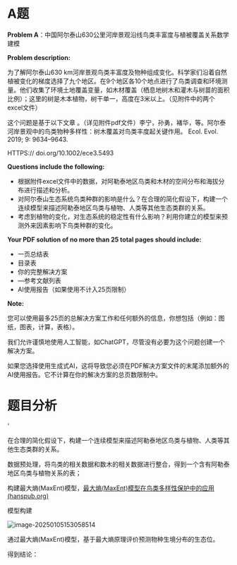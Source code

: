 # A题

**Problem A**：中国阿尔泰山630公里河岸景观沿线鸟类丰富度与植被覆盖关系数学建模

**Problem description:** 

为了解阿尔泰山630 km河岸景观鸟类丰富度及物种组成变化。科学家们沿着自然植被变化的梯度选择了九个地区。在9个地区各10个地点进行了鸟类调查和环境测量。他们收集了环境土地覆盖变量，如木材覆盖（栖息地树木和灌木与树苗的面积比例）；这里的树是木本植物，树干单一，高度在3米以上。（见附件中的两个excel文件）

这个问题是基于以下文章 。（详见附件pdf文件）李宁，孙勇，褚华，等。阿尔泰河岸景观中的鸟类物种多样性：树木覆盖对鸟类丰度起关键作用。 Ecol. Evol. 2019; 9: 9634–9643.

HTTPS:// doi.org/10.1002/ece3.5493

**Questions include the following:**

- 根据附件excel文件中的数据，对阿勒泰地区鸟类和木材的空间分布和海拔分布进行描述和分析。
- 对阿尔泰山生态系统鸟类种群的影响是什么？在合理的简化假设下，构建一个连续模型来描述阿勒泰地区鸟类与植物、人类等其他生态类群的关系。
- 考虑到植物的变化，对生态系统的稳定性有什么影响？利用你建立的模型来预测外来因素影响下鸟类种群的变化。

**Your PDF solution of no more than 25 total pages should include:**

- 一页总结表
- 目录表
- 你的完整解决方案
- —参考文献列表
- AI使用报告（如果使用不计入25页限制）

**Note:**

您可以使用最多25页的总解决方案工作和任何额外的信息，你想包括（例如：图纸，图表，计算，表格）。

我们允许谨慎地使用人工智能，如ChatGPT，尽管没有必要为这个问题创建一个解决方案。

如果您选择使用生成式AI，这将导致您必须在PDF解决方案文件的末尾添加额外的AI使用报告。它不计算在你的解决方案的总页数限制中。

# 题目分析





‘

在合理的简化假设下，构建一个连续模型来描述阿勒泰地区鸟类与植物、人类等其他生态类群的关系。

数据预处理，将鸟类的相关数据和数木的相关数据进行整合，得到一个含有阿勒泰地区鸟类与植物关系的表；

构建最大熵(MaxEnt)模型，[最大熵(MaxEnt)模型在鸟类多样性保护中的应用 (hanspub.org)](https://pdf.hanspub.org/OJNS20220100000_13870163.pdf)

模型构建

![image-20250105153058514](C:\Users\92579\AppData\Roaming\Typora\typora-user-images\image-20250105153058514.png)

通过最大熵(MaxEnt)模型，基于最大熵原理评价预测物种生境分布的生态位。

得到结论：
